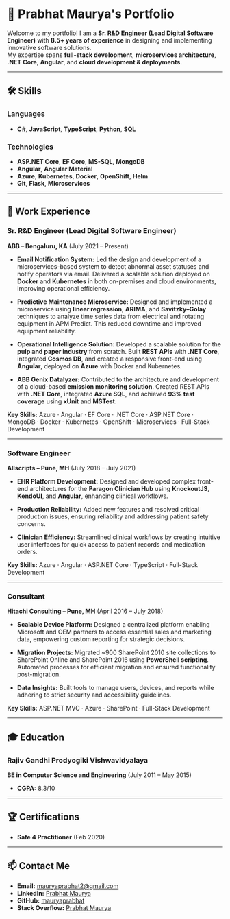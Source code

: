 # 🚀 Prabhat Maurya's Portfolio

Welcome to my portfolio! I am a **Sr. R&D Engineer (Lead Digital Software Engineer)** with **8.5+ years of experience** in designing and implementing innovative software solutions.  
My expertise spans **full-stack development**, **microservices architecture**, **.NET Core**, **Angular**, and **cloud development & deployments**.

---

## 🛠️ Skills

### Languages
- **C#**, **JavaScript**, **TypeScript**, **Python**, **SQL**

### Technologies
- **ASP.NET Core**, **EF Core**, **MS-SQL**, **MongoDB**
- **Angular**, **Angular Material**
- **Azure**, **Kubernetes**, **Docker**, **OpenShift**, **Helm**
- **Git**, **Flask**, **Microservices**

---

## 💼 Work Experience

### **Sr. R&D Engineer (Lead Digital Software Engineer)**  
**ABB – Bengaluru, KA** (July 2021 – Present)  
- **Email Notification System:** Led the design and development of a microservices-based system to detect abnormal asset statuses and notify operators via email. Delivered a scalable solution deployed on **Docker** and **Kubernetes** in both on-premises and cloud environments, improving operational efficiency.  

- **Predictive Maintenance Microservice:** Designed and implemented a microservice using **linear regression**, **ARIMA**, and **Savitzky–Golay** techniques to analyze time series data from electrical and rotating equipment in APM Predict. This reduced downtime and improved equipment reliability.  

- **Operational Intelligence Solution:** Developed a scalable solution for the **pulp and paper industry** from scratch. Built **REST APIs** with **.NET Core**, integrated **Cosmos DB**, and created a responsive front-end using **Angular**, deployed on **Azure** with Docker and Kubernetes.  

- **ABB Genix Datalyzer:** Contributed to the architecture and development of a cloud-based **emission monitoring solution**. Created REST APIs with **.NET Core**, integrated **Azure SQL**, and achieved **93% test coverage** using **xUnit** and **MSTest**.  

**Key Skills:** Azure · Angular · EF Core · .NET Core · ASP.NET Core · MongoDB · Docker · Kubernetes · OpenShift · Microservices · Full-Stack Development  

---

### **Software Engineer**  
**Allscripts – Pune, MH** (July 2018 – July 2021)  
- **EHR Platform Development:** Designed and developed complex front-end architectures for the **Paragon Clinician Hub** using **KnockoutJS**, **KendoUI**, and **Angular**, enhancing clinical workflows.  

- **Production Reliability:** Added new features and resolved critical production issues, ensuring reliability and addressing patient safety concerns.  

- **Clinician Efficiency:** Streamlined clinical workflows by creating intuitive user interfaces for quick access to patient records and medication orders.  


**Key Skills:** Azure · Angular · ASP.NET Core · TypeScript · Full-Stack Development  

---

### **Consultant**  
**Hitachi Consulting – Pune, MH** (April 2016 – July 2018)  
- **Scalable Device Platform:** Designed a centralized platform enabling Microsoft and OEM partners to access essential sales and marketing data, empowering custom reporting for strategic decisions.  

- **Migration Projects:** Migrated ~900 SharePoint 2010 site collections to SharePoint Online and SharePoint 2016 using **PowerShell scripting**. Automated processes for efficient migration and ensured functionality post-migration.  

- **Data Insights:** Built tools to manage users, devices, and reports while adhering to strict security and accessibility guidelines.  


**Key Skills:** ASP.NET MVC · Azure · SharePoint · Full-Stack Development  

---

## 🎓 Education

### **Rajiv Gandhi Prodyogiki Vishwavidyalaya**  
**BE in Computer Science and Engineering** (July 2011 – May 2015)  
- **CGPA:** 8.3/10  

---

## 🏆 Certifications
- **Safe 4 Practitioner** (Feb 2020)

---

## 📫 Contact Me
- **Email:** [mauryaprabhat2@gmail.com](mailto:mauryaprabhat2@gmail.com)  
- **LinkedIn:** [Prabhat Maurya](https://www.linkedin.com/in/prabhat-maurya/)  
- **GitHub:** [mauryaprabhat](https://github.com/mauryaprabhat)  
- **Stack Overflow:** [Prabhat Maurya](https://stackoverflow.com/users/7162038/prabhat-maurya) 
